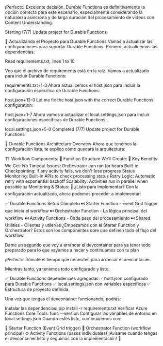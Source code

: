 
¡Perfecto! Excelente decisión. Durable Functions es definitivamente la opción correcta para este escenario, especialmente considerando la naturaleza asíncrona y de larga duración del procesamiento de vídeos con Content Understanding.

Starting (7/7) Update project for Durable Functions

🔄 Actualizando el Proyecto para Durable Functions
Vamos a actualizar las configuraciones para soportar Durable Functions. Primero, actualicemos las dependencias:

Read requirements.txt, lines 1 to 10

Veo que el archivo de requirements está en la raíz. Vamos a actualizarlo para incluir Durable Functions:

requirements.txt+1-0
Ahora actualicemos el host.json para incluir la configuración específica de Durable Functions:

host.json+13-0
Let me fix the host.json with the correct Durable Functions configuration:

host.json+1-7
Ahora vamos a actualizar el local.settings.json para incluir configuraciones específicas de Durable Functions:

local.settings.json+5-0
Completed (7/7) Update project for Durable Functions

🎯 Durable Functions Architecture Overview
Ahora que tenemos la configuración lista, te explico cómo quedará la arquitectura:

🏗️ Workflow Components:
📁 Function Structure We'll Create:
🔄 Key Benefits We Get:
No Timeout Issues: Orchestrator can run for hours
Built-in Checkpointing: If any activity fails, we don't lose progress
Status Monitoring: Built-in APIs to check processing status
Retry Logic: Automatic retry with exponential backoff
Scalability: Activities run in parallel when possible
📊 Monitoring & Status:
🚀 ¿Listo para Implementar?
Con la configuración actualizada, ahora podemos proceder a implementar:

✅ Durable Functions Setup Completo
⏭️ Starter Function - Event Grid trigger que inicia el workflow
⏭️ Orchestrator Function - La lógica principal del workflow
⏭️ Activity Functions - Cada paso del procesamiento
⏭️ Shared Utilities - Clientes y utilerías
¿Empezamos con el Starter Function y Orchestrator? Estos son los componentes core que definen todo el flujo del workflow.

Dame un segundo que voy a arrancar el devcontainer para ya tener todo preparado para lo que vayamos a hacer y continuamos con tu plan

¡Perfecto! Tómate el tiempo que necesites para arrancar el devcontainer.

Mientras tanto, ya tenemos todo configurado y listo:

✅ Durable Functions dependencies agregadas
✅ host.json configurado para Durable Functions
✅ local.settings.json con variables específicas
✅ Estructura de proyecto definida

Una vez que tengas el devcontainer funcionando, podrás:

Instalar las dependencias: pip install -r requirements.txt
Verificar Azure Functions Core Tools: func --version
Configurar las variables de entorno en local.settings.json
Cuando estés listo, continuaremos con:

🚀 Starter Function (Event Grid trigger)
🎼 Orchestrator Function (workflow principal)
⚙️ Activity Functions (pasos individuales)
¡Avísame cuando tengas el devcontainer listo y seguimos con la implementación! 🚀